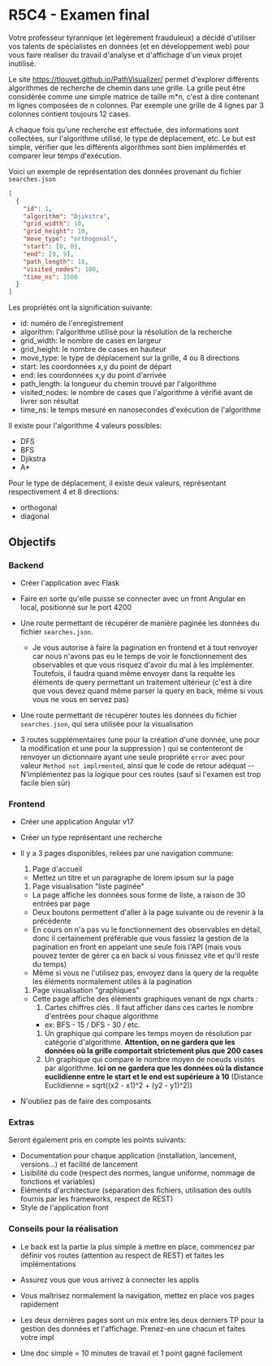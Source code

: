 # R5C4 - Examen final

Votre professeur tyrannique (et légèrement frauduleux) a décidé d'utiliser vos talents de spécialistes en données (et en développement web)
pour vous faire réaliser du travail d'analyse et d'affichage d'un vieux projet inutilisé.

Le site https://tlouvet.github.io/PathVisualizer/ permet d'explorer différents algorithmes de recherche de chemin dans une grille.
La grille peut être considérée comme une simple matrice de taille m\*n, c'est à dire contenant m lignes composées de n colonnes.
Par exemple une grille de 4 lignes par 3 colonnes contient toujours 12 cases.

A chaque fois qu'une recherche est effectuée, des informations sont collectées, sur l'algorithme utilisé, le type de déplacement, etc.
Le but est simple, vérifier que les différents algorithmes sont bien implémentés et comparer leur temps d'exécution.

Voici un exemple de représentation des données provenant du fichier `searches.json`

```json
[
  {
    "id": 1,
    "algorithm": "Djikstra",
    "grid_width": 10,
    "grid_height": 10,
    "move_type": "orthogonal",
    "start": [0, 0],
    "end": [9, 9],
    "path_length": 18,
    "visited_nodes": 100,
    "time_ns": 1500
  }
]
```

Les propriétés ont la signification suivante:

- id: numéro de l'enregistrement
- algorithm: l'algorithme utilisé pour la résolution de la recherche
- grid_width: le nombre de cases en largeur
- grid_height: le nombre de cases en hauteur
- move_type: le type de déplacement sur la grille, 4 ou 8 directions
- start: les coordonnées x,y du point de départ
- end: les coordonnées x,y du point d'arrivée
- path_length: la longueur du chemin trouvé par l'algorithme
- visited_nodes: le nombre de cases que l'algorithme à vérifié avant de livrer son résultat
- time_ns: le temps mesuré en nanosecondes d'exécution de l'algorithme

Il existe pour l'algorithme 4 valeurs possibles:

- DFS
- BFS
- Djikstra
- A\*

Pour le type de déplacement, il existe deux valeurs, représentant respectivement 4 et 8 directions:

- orthogonal
- diagonal

## Objectifs

### Backend

- Créer l'application avec Flask
- Faire en sorte qu'elle puisse se connecter avec un front Angular en local, positionné sur le port 4200

- Une route permettant de récupérer de manière paginée les données du fichier `searches.json`.
    - Je vous autorise à faire la pagination en frontend et à tout renvoyer car nous n'avons pas eu le temps de voir le fonctionnement des observables et que vous risquez d'avoir du mal à les implémenter. Toutefois, il faudra quand même envoyer dans la requête les éléments de query permettant un traitement ultérieur (c'est à dire que vous devez quand même parser la query en back, même si vous vous ne vous en servez pas)
- Une route permettant de récupérer toutes les données du fichier `searches.json`, qui sera utilisée pour la visualisation

- 3 routes supplémentaires (une pour la création d'une donnée, une pour la modification et une pour la suppression ) qui se contenteront de renvoyer un dictionnaire ayant une seule propriété `error` avec pour valeur `Method not implrmented`, ainsi que le code de retour adéquat -- N'implémentez pas la logique pour ces routes (sauf si l'examen est trop facile bien sûr)

### Frontend

- Créer une application Angular v17
- Créer un type représentant une recherche
- Il y a 3 pages disponibles, reliées par une navigation commune:

    1. Page d'accueil

    - Mettez un titre et un paragraphe de lorem ipsum sur la page

    1. Page visualisation "liste paginée"

    - La page affiche les données sous forme de liste, a raison de 30 entrées par page
    - Deux boutons permettent d'aller à la page suivante ou de revenir à la précédente
    - En cours on n'a pas vu le fonctionnement des observables en détail, donc il certainement préférable que vous fassiez la gestion de la pagination en front en appelant une seule fois l'API (mais vous pouvez tenter de gérer ça en back si vous finissez vite et qu'il reste du temps)
    - Même si vous ne l'utilisez pas, envoyez dans la query de la requête les éléments normalement utiles à la pagination

    1. Page visualisation "graphiques"

    - Cette page affiche des éléments graphiques venant de ngx charts :
        1. Cartes chiffres clés . Il faut afficher dans ces cartes le nombre d'entrées pour chaque algorithme
        - ex: BFS - 15 / DFS - 30 / etc.
        1. Un graphique qui compare les temps moyen de résolution par catégorie d'algorithme. **Attention, on ne gardera que les données où la grille comportait strictement plus que 200 cases**
        1. Un graphique qui compare le nombre moyen de noeuds visités par algorithme. **Ici on ne gardera que les données où la distance euclidienne entre le start et le end est supérieure à 10** (Distance Euclidienne = sqrt((x2 - x1)^2 + (y2 - y1)^2))

- N'oubliez pas de faire des composants

### Extras

Seront également pris en compte les points suivants:

- Documentation pour chaque application (installation, lancement, versions...) et facilité de lancement
- Lisibilité du code (respect des normes, langue uniforme, nommage de fonctions et variables)
- Eléments d'architecture (séparation des fichiers, utilisation des outils fournis par les frameworks, respect de REST)
- Style de l'application front

### Conseils pour la réalisation

- Le back est la partie la plus simple à mettre en place, commencez par définir vos routes (attention au respect de REST) et faites les implémentations
- Assurez vous que vous arrivez à connecter les applis

- Vous maîtrisez normalement la navigation, mettez en place vos pages rapidement
- Les deux dernières pages sont un mix entre les deux derniers TP pour la gestion des données et l'affichage. Prenez-en une chacun et faites votre impl

- Une doc simple = 10 minutes de travail et 1 point gagné facilement
